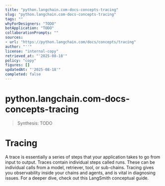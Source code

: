```yaml
---
title: "python.langchain.com-docs-concepts-tracing"
slug: "python.langchain.com-docs-concepts-tracing"
tags: ""
whyForDesigners: "TODO"
botApplication: "TODO"
collaborationPrompts: ""
sources:
- url: "https://python.langchain.com/docs/concepts/tracing"
author: "''"
license: "internal-copy"
retrieved_at: "'2025-08-18'"
policy: "copy"
figures: []
updatedAt: "'2025-08-18'"
completed: false
---
```


# python.langchain.com-docs-concepts-tracing

> Synthesis: TODO

# Tracing
A trace is essentially a series of steps that your application takes to go from input to output.
Traces contain individual steps called
runs. These can be individual calls from a model, retriever,
tool, or sub-chains.
Tracing gives you observability inside your chains and agents, and is vital in diagnosing issues.
For a deeper dive, check out this LangSmith conceptual guide.


